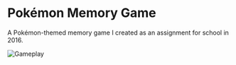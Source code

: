 # Pokémon Memory Game

A Pokémon-themed memory game I created as an assignment for school in 2016.

![Gameplay](https://cloud.githubusercontent.com/assets/19559023/18007669/49a0185a-6ba5-11e6-97d7-886142145a58.png)
